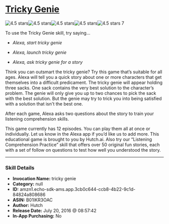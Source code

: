 # [Tricky Genie](http://alexa.amazon.com/#skills/amzn1.echo-sdk-ams.app.3cb0c644-ccb8-4b22-9c1d-84824a808686)
![4.5 stars](../../images/ic_star_black_18dp_1x.png)![4.5 stars](../../images/ic_star_black_18dp_1x.png)![4.5 stars](../../images/ic_star_black_18dp_1x.png)![4.5 stars](../../images/ic_star_black_18dp_1x.png)![4.5 stars](../../images/ic_star_half_black_18dp_1x.png) 7

To use the Tricky Genie skill, try saying...

* *Alexa, start tricky genie*

* *Alexa, launch tricky genie*

* *Alexa, ask tricky genie for a story*

Think you can outsmart the tricky genie? Try this game that’s suitable for all ages. Alexa will tell you a quick story about one or more characters that get themselves into a difficult predicament. The tricky genie will appear holding three sacks. One sack contains the very best solution to the character’s problem. The genie will only give you up to two chances to pick the sack with the best solution. But the genie may try to trick you into being satisfied with a solution that isn't the best one. 

After each game, Alexa asks two questions about the story to train your listening comprehension skills.

This game currently has 12 episodes. You can play them all at once or individually. Let us know in the Alexa app if you’d like us to add more. This educational game is brought to you by Hutch.ai. Also try our “Listening Comprehension Practice” skill that offers over 50 original fun stories, each with a set of follow on questions to test how well you understood the story.

***

### Skill Details

* **Invocation Name:** tricky genie
* **Category:** null
* **ID:** amzn1.echo-sdk-ams.app.3cb0c644-ccb8-4b22-9c1d-84824a808686
* **ASIN:** B01IKR3OAC
* **Author:** Hutch
* **Release Date:** July 20, 2016 @ 08:57:42
* **In-App Purchasing:** No
